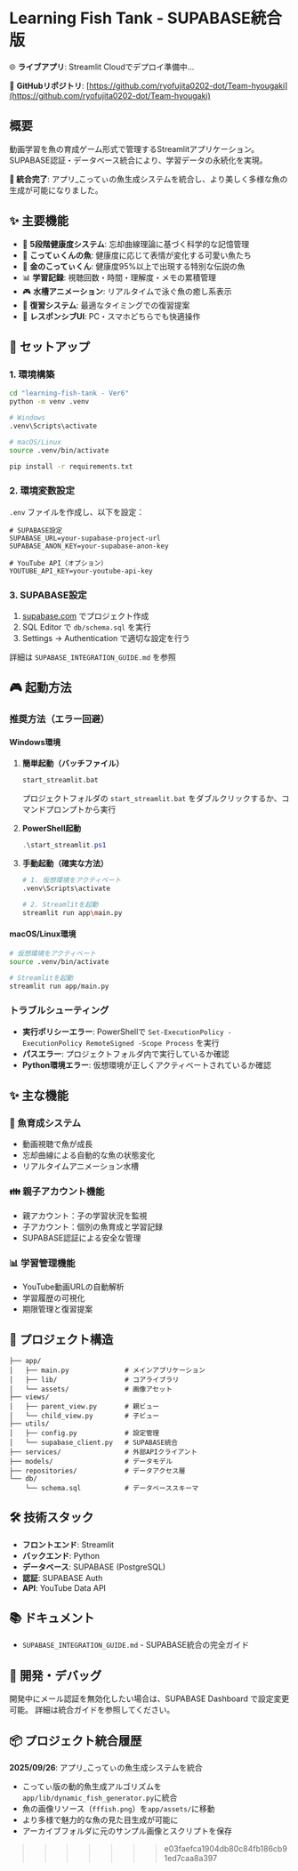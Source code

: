 # Learning Fish Tank - SUPABASE統合版

<!-- 🌐 **ライブアプリ**: [https://team-hyougaki.streamlit.app/](https://team-hyougaki.streamlit.app/) -->
🌐 **ライブアプリ**: Streamlit Cloudでデプロイ準備中...

📂 **GitHubリポジトリ**: [https://github.com/ryofujita0202-dot/Team-hyougaki](https://github.com/ryofujita0202-dot/Team-hyougaki)

## 概要
動画学習を魚の育成ゲーム形式で管理するStreamlitアプリケーション。
SUPABASE認証・データベース統合により、学習データの永続化を実現。

**🐠 統合完了**: アプリ_こってぃの魚生成システムを統合し、より美しく多様な魚の生成が可能になりました。

## ✨ 主要機能

- 🎯 **5段階健康度システム**: 忘却曲線理論に基づく科学的な記憶管理
- 🐠 **こってぃくんの魚**: 健康度に応じて表情が変化する可愛い魚たち
- 👑 **金のこってぃくん**: 健康度95%以上で出現する特別な伝説の魚
- 📊 **学習記録**: 視聴回数・時間・理解度・メモの累積管理
- 🎮 **水槽アニメーション**: リアルタイムで泳ぐ魚の癒し系表示
- 🔄 **復習システム**: 最適なタイミングでの復習提案
- 📱 **レスポンシブUI**: PC・スマホどちらでも快適操作

## 🚀 セットアップ

### 1. 環境構築
```bash
cd "learning-fish-tank - Ver6"
python -m venv .venv

# Windows
.venv\Scripts\activate

# macOS/Linux  
source .venv/bin/activate

pip install -r requirements.txt
```

### 2. 環境変数設定
`.env` ファイルを作成し、以下を設定：
```env
# SUPABASE設定
SUPABASE_URL=your-supabase-project-url
SUPABASE_ANON_KEY=your-supabase-anon-key

# YouTube API（オプション）
YOUTUBE_API_KEY=your-youtube-api-key
```

### 3. SUPABASE設定
1. [supabase.com](https://supabase.com) でプロジェクト作成
2. SQL Editor で `db/schema.sql` を実行
3. Settings → Authentication で適切な設定を行う

詳細は `SUPABASE_INTEGRATION_GUIDE.md` を参照

## 🎮 起動方法

### 推奨方法（エラー回避）

#### Windows環境
1. **簡単起動（バッチファイル）**
   ```bash
   start_streamlit.bat
   ```
   プロジェクトフォルダの `start_streamlit.bat` をダブルクリックするか、コマンドプロンプトから実行

2. **PowerShell起動**
   ```powershell
   .\start_streamlit.ps1
   ```
   
3. **手動起動（確実な方法）**
   ```bash
   # 1. 仮想環境をアクティベート
   .venv\Scripts\activate
   
   # 2. Streamlitを起動
   streamlit run app\main.py
   ```

#### macOS/Linux環境
```bash
# 仮想環境をアクティベート
source .venv/bin/activate

# Streamlitを起動
streamlit run app/main.py
```

### トラブルシューティング
- **実行ポリシーエラー**: PowerShellで `Set-ExecutionPolicy -ExecutionPolicy RemoteSigned -Scope Process` を実行
- **パスエラー**: プロジェクトフォルダ内で実行しているか確認
- **Python環境エラー**: 仮想環境が正しくアクティベートされているか確認

## ✨ 主な機能

### 🐠 魚育成システム
- 動画視聴で魚が成長
- 忘却曲線による自動的な魚の状態変化
- リアルタイムアニメーション水槽

### 👪 親子アカウント機能
- 親アカウント：子の学習状況を監視
- 子アカウント：個別の魚育成と学習記録
- SUPABASE認証による安全な管理

### 📊 学習管理機能
- YouTube動画URLの自動解析
- 学習履歴の可視化
- 期限管理と復習提案

## 📁 プロジェクト構造
```
├── app/
│   ├── main.py              # メインアプリケーション
│   ├── lib/                 # コアライブラリ
│   └── assets/              # 画像アセット
├── views/
│   ├── parent_view.py       # 親ビュー
│   └── child_view.py        # 子ビュー
├── utils/
│   ├── config.py            # 設定管理
│   └── supabase_client.py   # SUPABASE統合
├── services/                # 外部APIクライアント
├── models/                  # データモデル
├── repositories/            # データアクセス層
└── db/
    └── schema.sql           # データベーススキーマ
```

## 🛠️ 技術スタック
- **フロントエンド**: Streamlit
- **バックエンド**: Python
- **データベース**: SUPABASE (PostgreSQL)
- **認証**: SUPABASE Auth
- **API**: YouTube Data API

## 📚 ドキュメント
- `SUPABASE_INTEGRATION_GUIDE.md` - SUPABASE統合の完全ガイド

## 🔧 開発・デバッグ
開発中にメール認証を無効化したい場合は、SUPABASE Dashboard で設定変更可能。
詳細は統合ガイドを参照してください。

## 📦 プロジェクト統合履歴
**2025/09/26**: アプリ_こってぃの魚生成システムを統合
- こってぃ版の動的魚生成アルゴリズムを`app/lib/dynamic_fish_generator.py`に統合
- 魚の画像リソース（`fffish.png`）を`app/assets/`に移動
- より多様で魅力的な魚の見た目生成が可能に
- アーカイブフォルダに元のサンプル画像とスクリプトを保存
>>>>>>> e03faefca1904db80c84fb186cb91ed7caa8a397

